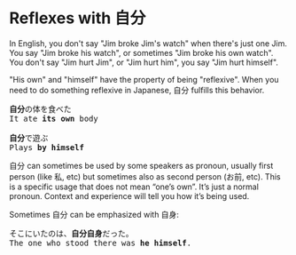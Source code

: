 # Reflexes with 自分

In English, you don't say "Jim broke Jim's watch" when there's just one Jim. You say "Jim broke his watch", or sometimes "Jim broke his own watch". You don't say "Jim hurt Jim", or "Jim hurt him", you say "Jim hurt himself".

"His own" and "himself" have the property of being "reflexive". When you need to do something reflexive in Japanese, 自分 fulfills this behavior.

<pre>
<b>自分</b>の体を食べた
It ate <b>its own</b> body

<b>自分</b>で遊ぶ
Plays <b>by himself</b>
</pre>

自分 can sometimes be used by some speakers as pronoun, usually first person (like 私, etc) but sometimes also as second person (お前, etc). This is a specific usage that does not mean “one’s own”. It’s just a normal pronoun. Context and experience will tell you how it’s being used.

Sometimes 自分 can be emphasized with 自身:

<pre>
そこにいたのは、<b>自分自身</b>だった。
The one who stood there was <b>he himself</b>.
</pre>